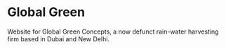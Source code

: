 # Global Green
Website for Global Green Concepts, a now defunct rain-water harvesting firm based in Dubai and New Delhi.
